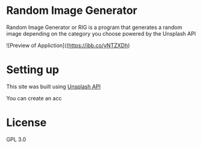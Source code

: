 # Random Image Generator
Random Image Generator or RIG is a program that generates a random image depending on the category you choose powered by the Unsplash API

![Preview of Appliction]((https://ibb.co/yNTZXDh)

# Setting up
This site was built using [Unsplash API](https://unsplash.com/developers)

You can create an acc

# License 
GPL 3.0
